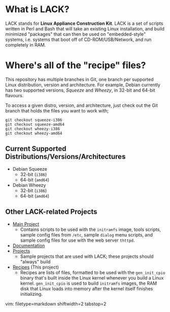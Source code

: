 # What is LACK? #
LACK stands for **Linux Appliance Construction Kit**.  LACK is a set of
scripts written in Perl and Bash that will take an existing Linux
installation, and build minimized "packages" that can then be used on
"embedded-style" systems, i.e. systems that boot off of CD-ROM/USB/Network,
and run completely in RAM.

# Where's all of the "recipe" files? #
This repository has multiple branches in Git, one branch per supported Linux
distribution, version and architecture.  For example, Debian currently has two
supported versions, _Squeeze_ and _Wheezy_, in 32-bit and 64-bit flavours.

To access a given distro, version, and architecture, just check out the Git
branch that holds the files you want to work with;

    git checkout squeeze-i386
    git checkout squeeze-amd64
    git checkout wheezy-i386
    git checkout wheezy-amd64

## Current Supported Distributions/Versions/Architectures ##
- Debian Squeeze
  - 32-bit (`i386`)
  - 64-bit (`amd64`)
- Debian Wheezy
  - 32-bit (`i386`)
  - 64-bit (`amd64`)

## Other LACK-related Projects ##
- [Main Project](https://github.com/spicyjack/lack)
  - Contains scripts to be used with the `initramfs` image, tools scripts,
    sample config files from `/etc`, sample `dialog` menu scripts, and sample
    config files for use with the web server `thttpd`.
- [Documentation](https://github.com/spicyjack/lack-docs)
- [Projects](https://github.com/spicyjack/lack-projects)
  - Sample projects that are used with LACK; these projects should "always"
    build
- [Recipes](https://github.com/spicyjack/lack-recipes) (This project) 
  - Recipes are lists of files, formatted to be used with the `gen_init_cpio`
    binary that's built inside the Linux kernel whenever you build a Linux
    kernel.  `gen_init_cpio` is used to build `initramfs` images, the RAM disk
    that Linux loads into memory after the kernel itself finishes
    initializing.

vim: filetype=markdown shiftwidth=2 tabstop=2
